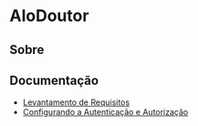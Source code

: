 # AloDoutor

## Sobre


## Documentação

- [Levantamento de Requisitos](./documentacao/requisitos.md)
- [Configurando a Autenticação e Autorização](./documentacao/keycloak.md)